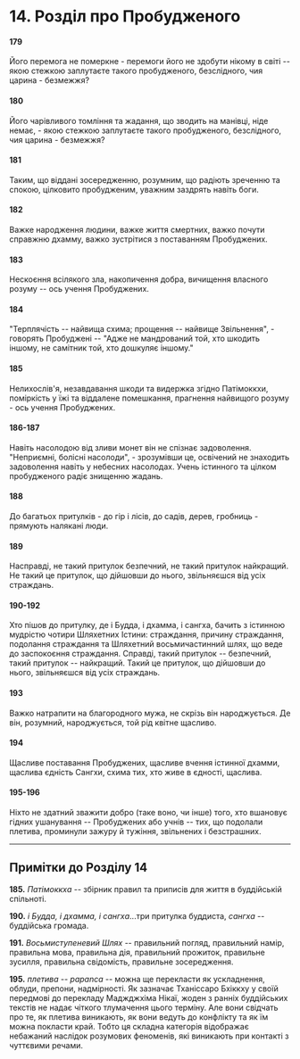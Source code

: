 # 14. Розділ про Пробудженого

#### 179

Його перемога не померкне - перемоги його не здобути нікому в світі -- якою стежкою заплутаєте такого пробудженого, безслідного, чия царина - безмежжя?

#### 180

Його чарівливого томління та жадання, що зводить на манівці, ніде немає, - якою стежкою заплутаєте такого пробудженого, безслідного, чия царина - безмежжя?

#### 181

Таким, що віддані зосередженню, розумним, що радіють зреченню та спокою, цілковито пробудженим, уважним заздрять навіть боги.

#### 182

Важке народження людини, важке життя смертних, важко почути справжню дхамму, важко зустрітися з поставанням Пробуджених.

#### 183

Нескоєння всілякого зла, накопичення добра, вичищення власного розуму -- ось учення Пробуджених.

#### 184

"Терплячість -- найвища схима; прощення -- найвище Звільнення", - говорять Пробуджені -- "Адже не мандрований той, хто шкодить іншому, не самітник той, хто дошкуляє іншому."

#### 185

Нелихослів'я, незавдавання шкоди та видержка згідно Патімоккхи, поміркість у їжі та віддалене помешкання, прагнення найвищого розуму - ось учення Пробуджених.

#### 186-187

Навіть насолодою від зливи монет він не спізнає задоволення. "Неприємні, болісні насолоди", - зрозумівши це, освічений не знаходить задоволення навіть у небесних насолодах. Учень істинного та цілком пробудженого радіє знищенню жадань.

#### 188

До багатьох притулків - до гір і лісів, до садів, дерев, гробниць - прямують налякані люди.

#### 189

Насправді, не такий притулок безпечний, не такий притулок найкращий. Не такий це притулок, що дійшовши до нього, звільняєшся від усіх страждань.

#### 190-192

Хто пішов до притулку, де і Будда, і дхамма, і сангха, бачить з істинною мудрістю чотири Шляхетних Істини: страждання, причину страждання, подолання страждання та Шляхетний восьмичастинний шлях, що веде до заспокоєння страждання. Справді, такий притулок -- безпечний, такий притулок -- найкращий. Такий це притулок, що дійшовши до нього, звільняєшся від усіх страждань.

#### 193

Важко натрапити на благородного мужа, не скрізь він народжується. Де він, розумний, народжується, той рід квітне щасливо.

#### 194

Щасливе поставання Пробуджених, щасливе вчення істинної дхамми, щаслива єдність Сангхи, схима тих, хто живе в єдності, щаслива.

#### 195-196

Ніхто не здатний зважити добро (таке воно, чи інше) того, хто вшановує гідних ушанування -- Пробуджених або учнів -- тих, що подолали плетива, проминули зажуру й тужіння, звільнених і безстрашних.

---

## Примітки до Розділу 14

**185.** *Патімоккха* -- збірник правил та приписів для життя в буддійській спільноті.

**190.** *і Будда, і дхамма, і сангха*...три притулка буддиста, *сангха* -- буддійська громада.

**191.** *Восьмиступеневий Шлях* -- правильний погляд, правильний намір, правильна мова, правильна дія, правильний прожиток, правильне зусилля, правильна свідомість, правильне зосередження.

**195.** *плетива* -- *papanca* -- можна ще перекласти як ускладнення, облуди, препони, надмірності. Як зазначає Тханіссаро Бхіккху у своїй передмові до перекладу Маджджхіма Нікаї, жоден з ранніх буддійських текстів не надає чіткого тлумачення цього терміну. Але вони свідчать про те, як плетива виникають, як вони ведуть до конфлікту та як їм можна покласти край. Тобто ця складна категорія відображає небажаний наслідок розумових феноменів, які виникають при контакті з чуттєвими речами.
